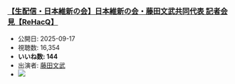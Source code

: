 ### [【生配信・日本維新の会】日本維新の会・藤田文武共同代表 記者会見【ReHacQ】](https://www.youtube.com/watch?v=h2uDUojYzT0)
-   公開日: 2025-09-17
-   視聴数: 16,354
-   **いいね数: 144**
-   出演者: [藤田文武](/rehacq_fan/people/藤田文武 "wikilink")
- [![](https://img.youtube.com/vi/h2uDUojYzT0/hqdefault.jpg)](https://www.youtube.com/watch?v=h2uDUojYzT0)

